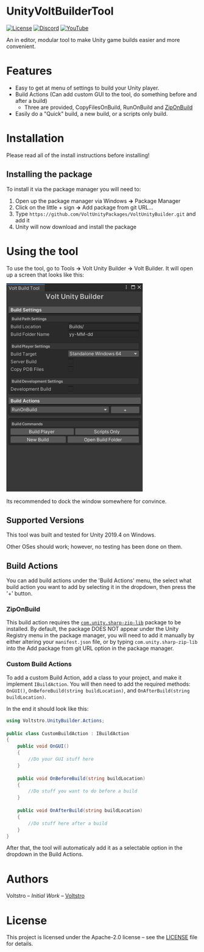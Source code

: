 # UnityVoltBuilderTool

[![License](https://img.shields.io/github/license/voltstro/UnityVoltBuilderTool.svg)](/LICENSE)
[![Discord](https://img.shields.io/badge/Discord-Voltstro-7289da.svg?logo=discord)](https://discord.voltstro.dev) 
[![YouTube](https://img.shields.io/badge/Youtube-Voltstro-red.svg?logo=youtube)](https://www.youtube.com/Voltstro)

An in editor, modular tool to make Unity game builds easier and more convenient.

# Features

- Easy to get at menu of settings to build your Unity player.
- Build Actions (Can add custom GUI to the tool, do something before and after a build)
	- Three are provided, CopyFilesOnBuild, RunOnBuild and [ZipOnBuild](#ZipOnBuild)
- Easily do a "Quick" build, a new build, or a scripts only build.

# Installation

Please read all of the install instructions before installing!

## Installing the package

To install it via the package manager you will need to:

1. Open up the package manager via Windows **->** Package Manager
2. Click on the little + sign **->** Add package from git URL...
3. Type `https://github.com/VoltUnityPackages/VoltUnityBuilder.git` and add it
4. Unity will now download and install the package

# Using the tool

To use the tool, go to Tools **->** Volt Unity Builder **->** Volt Builder. It will open up a screen that looks like this:

![Preview](preview.jpg)

Its recommended to dock the window somewhere for convince.

## Supported Versions

This tool was built and tested for Unity 2019.4 on Windows. 

Other OSes should work; however, no testing has been done on them.

## Build Actions

You can add build actions under the 'Build Actions' menu, the select what build action you want to add by selecting it in the dropdown, then press the '+' button.

### ZipOnBuild

This build action requires the [`com.unity.sharp-zip-lib`](https://docs.unity3d.com/Packages/com.unity.sharp-zip-lib@latest/) package to be installed. By default, the package DOES NOT appear under the Unity Registry menu in the package manager, you will need to add it manually by either altering your `manifest.json` file, or by typing `com.unity.sharp-zip-lib` into the Add package from git URL option in the package manager.

### Custom Build Actions

To add a custom Build Action, add a class to your project, and make it implement `IBuildAction`. You will then need to add the required methods: `OnGUI()`, `OnBeforeBuild(string buildLocation)`, and `OnAfterBuild(string buildLocation)`.

In the end it should look like this:

```csharp
using Voltstro.UnityBuilder.Actions;

public class CustomBuildAction : IBuildAction
{
	public void OnGUI()
	{
		//Do your GUI stuff here
	}

	public void OnBeforeBuild(string buildLocation)
	{
		//Do stuff you want to do before a build
	}

	public void OnAfterBuild(string buildLocation)
	{
		//Do stuff here after a build
	}
}
```

After that, the tool will automaticaly add it as a selectable option in the dropdown in the Build Actions.

# Authors
Voltstro – *Initial Work* – [Voltstro](https://github.com/Voltstro)

# License
This project is licensed under the Apache-2.0 license – see the [LICENSE](/LICENSE) file for details.
